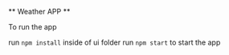 ** Weather APP **

To run the app

run `npm install` inside of ui folder
run `npm start` to start the app
